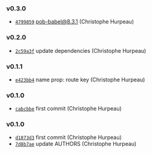 ### v0.3.0

- [`4799859`](https://github.com/alpjs/react-alp-route/commit/47998595fdab865bfb11e337832aad88cae5dc1e) pob-babel@8.3.1 (Christophe Hurpeau)

### v0.2.0

- [`2c59a3f`](https://github.com/alpjs/react-alp-route/commit/2c59a3f1b46ea92a5546090bfe44b3ab12c36370) update dependencies (Christophe Hurpeau)

### v0.1.1

- [`e423bb4`](https://github.com/alpjs/react-alp-route/commit/e423bb4731be886fd2a6dfc04f400b1cfa36d0d7) name prop: route key (Christophe Hurpeau)

### v0.1.0

- [`cabcbbe`](https://github.com/alpjs/react-alp-route/commit/cabcbbe3078d5bb8d287624b0a4318208d46df1c) first commit (Christophe Hurpeau)

### v0.1.0

- [`d1873d3`](https://github.com/alpjs/react-alp-link/commit/d1873d3b2935afc26b16d4af4e8a3d98dc8d2809) first commit (Christophe Hurpeau)
- [`7d8b7ae`](https://github.com/alpjs/react-alp-link/commit/7d8b7aef6c1e727881efab623ba5c83c6281b178) update AUTHORS (Christophe Hurpeau)
